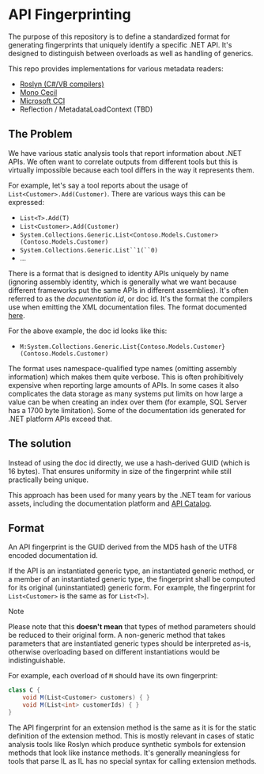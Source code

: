 # API Fingerprinting

The purpose of this repository is to define a standardized format for generating
fingerprints that uniquely identify a specific .NET API. It's designed to
distinguish between overloads as well as handling of generics.

This repo provides implementations for various metadata readers:

* [Roslyn (C#/VB compilers)][impl-roslyn]
* [Mono Cecil][impl-cecil]
* [Microsoft CCI][impl-cci]
* Reflection / MetadataLoadContext (TBD)

## The Problem

We have various static analysis tools that report information about .NET APIs.
We often want to correlate outputs from different tools but this is virtually
impossible because each tool differs in the way it represents them.

For example, let's say a tool reports about the usage of
`List<Customer>.Add(Customer)`. There are various ways this can be expressed:

* `List<T>.Add(T)`
* `List<Customer>.Add(Customer)`
* `System.Collections.Generic.List<Contoso.Models.Customer>(Contoso.Models.Customer)`
* `System.Collections.Generic.List``1(``0)`
* ...

There is a format that is designed to identity APIs uniquely by name (ignoring
assembly identity, which is generally what we want because different frameworks
put the same APIs in different assemblies). It's often referred to as the
*documentation id*, or doc id. It's the format the compilers use when emitting
the XML documentation files. The format documented [here][doc-id].

For the above example, the doc id looks like this:

* `M:System.Collections.Generic.List{Contoso.Models.Customer}(Contoso.Models.Customer)`

The format uses namespace-qualified type names (omitting assembly information)
which makes them quite verbose. This is often prohibitively expensive when
reporting large amounts of APIs. In some cases it also complicates the data
storage as many systems put limits on how large a value can be when creating an
index over them (for example, SQL Server has a 1700 byte limitation). Some of
the documentation ids generated for .NET platform APIs exceed that.

## The solution

Instead of using the doc id directly, we use a hash-derived GUID (which is 16
bytes). That ensures uniformity in size of the fingerprint while still
practically being unique.

This approach has been used for many years by the .NET team for various assets,
including the documentation platform and [API Catalog].

## Format

An API fingerprint is the GUID derived from the MD5 hash of the UTF8 encoded
documentation id.

If the API is an instantiated generic type, an instantiated generic method, or a
member of an instantiated generic type, the fingerprint shall be computed for
its original (uninstantiated) generic form. For example, the fingerprint for
`List<Customer>` is the same as for `List<T>`).

> [!NOTE]
>
> Please note that this **doesn't mean** that types of method parameters should
> be reduced to their original form. A non-generic method that takes parameters
> that are instantiated generic types should be interpreted as-is, otherwise
> overloading based on different instantiations would be indistinguishable.
> 
> For example, each overload of `M` should have its own fingerprint:
>
> ```C#
> class C {
>     void M(List<Customer> customers) { }
>     void M(List<int> customerIds) { }
> }
> ```

The API fingerprint for an extension method is the same as it is for the static
definition of the extension method. This is mostly relevant in cases of static
analysis tools like Roslyn which produce synthetic symbols for extension methods
that look like instance methods. It's generally meaningless for tools that parse
IL as IL has no special syntax for calling extension methods.

[doc-id]: https://learn.microsoft.com/en-us/dotnet/csharp/language-reference/language-specification/documentation-comments#d4-processing-the-documentation-file
[API Catalog]: https://apisof.net
[impl-roslyn]: src/Terrajobst.ApiFingerprint.Roslyn/ApiFingerprint.cs
[impl-cecil]: src/Terrajobst.ApiFingerprint.Cecil/ApiFingerprint.cs 
[impl-cci]: src/Terrajobst.ApiFingerprint.Cci/ApiFingerprint.cs
